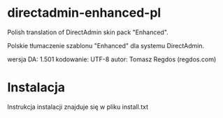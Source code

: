 directadmin-enhanced-pl
=======================

Polish translation of DirectAdmin skin pack "Enhanced".

Polskie tłumaczenie szablonu "Enhanced" dla systemu DirectAdmin.

wersja DA: 1.501
kodowanie: UTF-8
autor: Tomasz Regdos (regdos.com)

Instalacja
=======================
Instrukcja instalacji znajduje się w pliku install.txt

